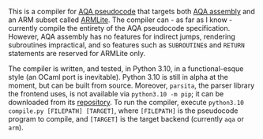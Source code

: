 This is a compiler for [AQA pseudocode](https://filestore.aqa.org.uk/resources/computing/AQA-8520-TG-PC.PDF) that targets both [AQA assembly](https://filestore.aqa.org.uk/resources/computing/AQA-75162-75172-ALI.PDF) and an ARM subset called [ARMLite](https://peterhigginson.co.uk/ARMlite/Programming%20reference%20manual_v1_2.pdf). The compiler can - as far as I know - currently compile the entirety of the AQA pseudocode specification. However, AQA assembly has no features for indirect jumps, rendering subroutines impractical, and so features such as `SUBROUTINE`s and `RETURN` statements are reserved for ARMLite only.

The compiler is written, and tested, in Python 3.10, in a functional-esque style (an OCaml port is inevitable). Python 3.10 is still in alpha at the moment, but can be built from source. Moreover, `parsita`, the parser library the frontend uses, is not available via `python3.10 -m pip`; it can be downloaded from its [repository](https://github.com/drhagen/parsita). To run the compiler, execute `python3.10 compile.py [FILEPATH] [TARGET]`, where `[FILEPATH]` is the pseudocode program to compile, and `[TARGET]` is the target backend (currently `aqa` or `arm`).